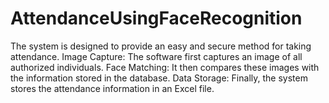 # AttendanceUsingFaceRecognition
The system is designed to provide an easy and secure method for taking attendance.  Image Capture: The software first captures an image of all authorized individuals. Face Matching: It then compares these images with the information stored in the database. Data Storage: Finally, the system stores the attendance information in an Excel file.
